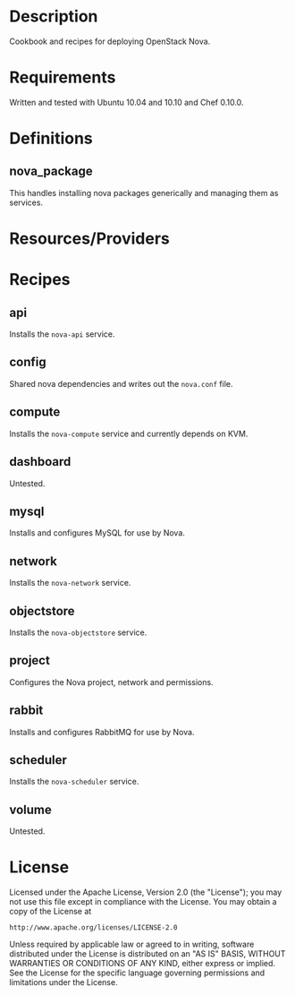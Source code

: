 Description
===========
Cookbook and recipes for deploying OpenStack Nova.

Requirements
============
Written and tested with Ubuntu 10.04 and 10.10 and Chef 0.10.0. 

Definitions
===========
nova_package
------------
This handles installing nova packages generically and managing them as services.

Resources/Providers
===================

Recipes
=======
api
---
Installs the `nova-api` service.

config
------
Shared nova dependencies and writes out the `nova.conf` file.

compute
-------
Installs the `nova-compute` service and currently depends on KVM.

dashboard
---------
Untested.

mysql
-----
Installs and configures MySQL for use by Nova.

network
-------
Installs the `nova-network` service.

objectstore
-----------
Installs the `nova-objectstore` service.

project
-------
Configures the Nova project, network and permissions.

rabbit
------
Installs and configures RabbitMQ for use by Nova.

scheduler
---------
Installs the `nova-scheduler` service.

volume
------
Untested.

License
=======
Licensed under the Apache License, Version 2.0 (the "License");
you may not use this file except in compliance with the License.
You may obtain a copy of the License at

    http://www.apache.org/licenses/LICENSE-2.0

Unless required by applicable law or agreed to in writing, software
distributed under the License is distributed on an "AS IS" BASIS,
WITHOUT WARRANTIES OR CONDITIONS OF ANY KIND, either express or implied.
See the License for the specific language governing permissions and
limitations under the License.
